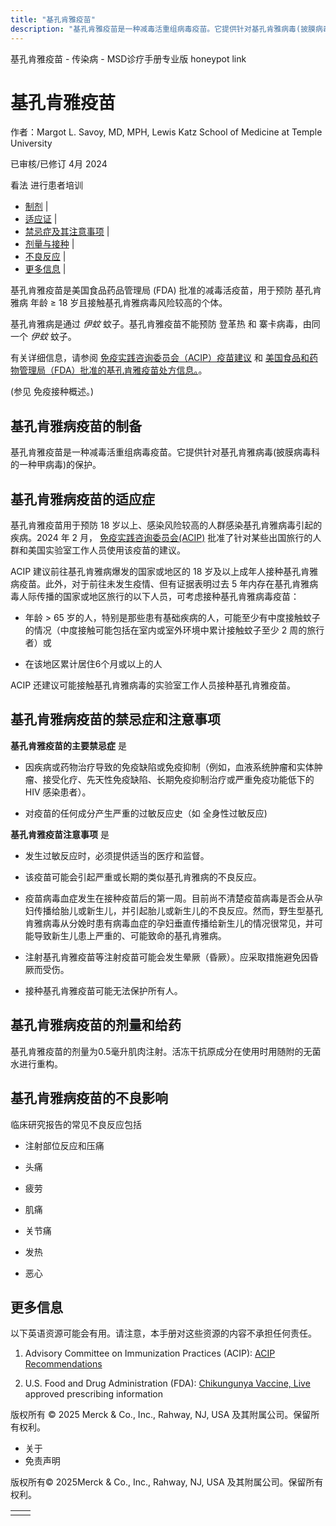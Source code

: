 ```yaml
---
title: "基孔肯雅疫苗"
description: "基孔肯雅疫苗是一种减毒活重组病毒疫苗。它提供针对基孔肯雅病毒(披膜病毒科的一种甲病毒)的保护。"
---
```


﻿基孔肯雅疫苗 \- 传染病 \- MSD诊疗手册专业版 honeypot link

# 基孔肯雅疫苗

作者：Margot L. Savoy, MD, MPH, Lewis Katz School of Medicine at Temple University

已审核/已修订 4月 2024

看法 进行患者培训

- [制剂](#制剂_v89719712_zh) \|
- [适应证](#适应证_v89719716_zh) \|
- [禁忌症及其注意事项](#禁忌症及其注意事项_v89719728_zh) \|
- [剂量与接种](#剂量与接种_v89719750_zh) \|
- [不良反应](#不良反应_v89719754_zh) \|
- [更多信息](#更多信息_v89719773_zh) \|

基孔肯雅疫苗是美国食品药品管理局 (FDA) 批准的减毒活疫苗，用于预防 基孔肯雅病 年龄 ≥ 18 岁且接触基孔肯雅病毒风险较高的个体。

基孔肯雅病是通过 _伊蚊_ 蚊子。基孔肯雅疫苗不能预防 登革热 和 寨卡病毒，由同一个 _伊蚊_ 蚊子。

有关详细信息，请参阅 [免疫实践咨询委员会（ACIP）疫苗建议](https://www.cdc.gov/vaccines/acip/recommendations.html) 和 [美国食品和药物管理局（FDA）批准的基孔肯雅疫苗处方信息。](https://www.fda.gov/vaccines-blood-biologics/ixchiq)。

(参见 免疫接种概述。)

## 基孔肯雅病疫苗的制备

基孔肯雅疫苗是一种减毒活重组病毒疫苗。它提供针对基孔肯雅病毒(披膜病毒科的一种甲病毒)的保护。

## 基孔肯雅病疫苗的适应症

基孔肯雅疫苗用于预防 18 岁以上、感染风险较高的人群感染基孔肯雅病毒引起的疾病。2024 年 2 月， [免疫实践咨询委员会(ACIP)](https://www.cdc.gov/vaccines/acip/recommendations.html) 批准了针对某些出国旅行的人群和美国实验室工作人员使用该疫苗的建议。

ACIP 建议前往基孔肯雅病爆发的国家或地区的 18 岁及以上成年人接种基孔肯雅病疫苗。此外，对于前往未发生疫情、但有证据表明过去 5 年内存在基孔肯雅病毒人际传播的国家或地区旅行的以下人员，可考虑接种基孔肯雅病毒疫苗：

- 年龄 \> 65 岁的人，特别是那些患有基础疾病的人，可能至少有中度接触蚊子的情况（中度接触可能包括在室内或室外环境中累计接触蚊子至少 2 周的旅行者）或

- 在该地区累计居住6个月或以上的人


ACIP 还建议可能接触基孔肯雅病毒的实验室工作人员接种基孔肯雅疫苗。

## 基孔肯雅病疫苗的禁忌症和注意事项

**基孔肯雅疫苗的主要禁忌症** 是

- 因疾病或药物治疗导致的免疫缺陷或免疫抑制（例如，血液系统肿瘤和实体肿瘤、接受化疗、先天性免疫缺陷、长期免疫抑制治疗或严重免疫功能低下的 HIV 感染患者）。

- 对疫苗的任何成分产生严重的过敏反应史（如 全身性过敏反应)


**基孔肯雅疫苗注意事项** 是

- 发生过敏反应时，必须提供适当的医疗和监督。

- 该疫苗可能会引起严重或长期的类似基孔肯雅病的不良反应。

- 疫苗病毒血症发生在接种疫苗后的第一周。目前尚不清楚疫苗病毒是否会从孕妇传播给胎儿或新生儿，并引起胎儿或新生儿的不良反应。然而，野生型基孔肯雅病毒从分娩时患有病毒血症的孕妇垂直传播给新生儿的情况很常见，并可能导致新生儿患上严重的、可能致命的基孔肯雅病。

- 注射基孔肯雅疫苗等注射疫苗可能会发生晕厥（昏厥）。应采取措施避免因昏厥而受伤。

- 接种基孔肯雅疫苗可能无法保护所有人。


## 基孔肯雅病疫苗的剂量和给药

基孔肯雅疫苗的剂量为0.5毫升肌肉注射。活冻干抗原成分在使用时用随附的无菌水进行重构。

## 基孔肯雅病疫苗的不良影响

临床研究报告的常见不良反应包括

- 注射部位反应和压痛

- 头痛

- 疲劳

- 肌痛

- 关节痛

- 发热

- 恶心


## 更多信息

以下英语资源可能会有用。请注意，本手册对这些资源的内容不承担任何责任。

1. Advisory Committee on Immunization Practices (ACIP): [ACIP Recommendations](https://www.cdc.gov/vaccines/acip/recommendations.html)

2. U.S. Food and Drug Administration (FDA): [Chikungunya Vaccine, Live](https://www.fda.gov/vaccines-blood-biologics/ixchiq) approved prescribing information




版权所有 © 2025
Merck & Co., Inc., Rahway, NJ, USA 及其附属公司。保留所有权利。

- 关于
- 免责声明

版权所有© 2025Merck & Co., Inc., Rahway, NJ, USA 及其附属公司。保留所有权利。

|     |     |
| --- | --- |
|  |  |